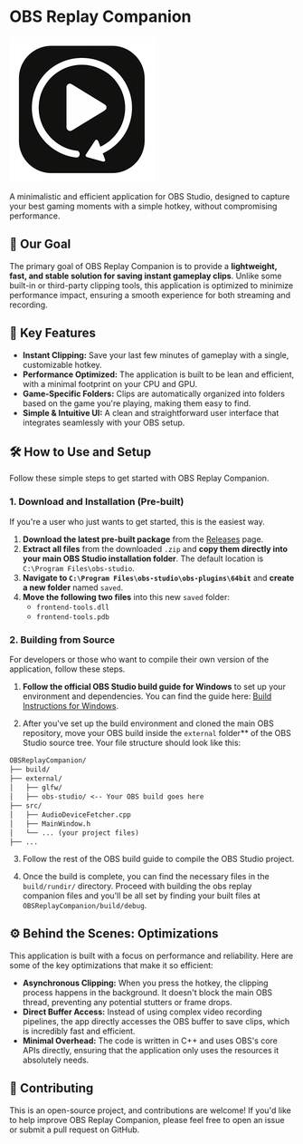 # OBS Replay Companion

![App Icon](src/logo.png)

A minimalistic and efficient application for OBS Studio, designed to capture your best gaming moments with a simple hotkey, without compromising performance.

## 🎯 Our Goal

The primary goal of OBS Replay Companion is to provide a **lightweight, fast, and stable solution for saving instant gameplay clips**. Unlike some built-in or third-party clipping tools, this application is optimized to minimize performance impact, ensuring a smooth experience for both streaming and recording.


## 🚀 Key Features

  * **Instant Clipping:** Save your last few minutes of gameplay with a single, customizable hotkey.
  * **Performance Optimized:** The application is built to be lean and efficient, with a minimal footprint on your CPU and GPU.
  * **Game-Specific Folders:** Clips are automatically organized into folders based on the game you're playing, making them easy to find.
  * **Simple & Intuitive UI:** A clean and straightforward user interface that integrates seamlessly with your OBS setup.


## 🛠️ How to Use and Setup

Follow these simple steps to get started with OBS Replay Companion.

### 1\. Download and Installation (Pre-built)

If you're a user who just wants to get started, this is the easiest way.

1.  **Download the latest pre-built package** from the [Releases](https://github.com/Chirraaa/OBSReplayCompanion/releases) page.
2.  **Extract all files** from the downloaded `.zip` and **copy them directly into your main OBS Studio installation folder**. The default location is `C:\Program Files\obs-studio`.
3.  **Navigate to `C:\Program Files\obs-studio\obs-plugins\64bit`** and **create a new folder** named `saved`.
4.  **Move the following two files** into this new `saved` folder:
      * `frontend-tools.dll`
      * `frontend-tools.pdb`

### 2\. Building from Source

For developers or those who want to compile their own version of the application, follow these steps.

1.  **Follow the official OBS Studio build guide for Windows** to set up your environment and dependencies. You can find the guide here: [Build Instructions for Windows](https://github.com/obsproject/obs-studio/wiki/build-instructions-for-windows).

2.  After you've set up the build environment and cloned the main OBS repository, move your OBS build inside the `external` folder** of the OBS Studio source tree. Your file structure should look like this:

```code
OBSReplayCompanion/
├── build/
├── external/
│   ├── glfw/
│   ├── obs-studio/ <-- Your OBS build goes here
├── src/
│   ├── AudioDeviceFetcher.cpp
│   ├── MainWindow.h
│   └── ... (your project files)
├── ...
```


3.  Follow the rest of the OBS build guide to compile the OBS Studio project.

4.  Once the build is complete, you can find the necessary files in the `build/rundir/` directory. Proceed with building the obs replay companion files and you'll be all set by finding your built files at `OBSReplayCompanion/build/debug`.


## ⚙️ Behind the Scenes: Optimizations

This application is built with a focus on performance and reliability. Here are some of the key optimizations that make it so efficient:

  * **Asynchronous Clipping:** When you press the hotkey, the clipping process happens in the background. It doesn't block the main OBS thread, preventing any potential stutters or frame drops.
  * **Direct Buffer Access:** Instead of using complex video recording pipelines, the app directly accesses the OBS buffer to save clips, which is incredibly fast and efficient.
  * **Minimal Overhead:** The code is written in C++ and uses OBS's core APIs directly, ensuring that the application only uses the resources it absolutely needs.


## 🤝 Contributing

This is an open-source project, and contributions are welcome\! If you'd like to help improve OBS Replay Companion, please feel free to open an issue or submit a pull request on GitHub.
